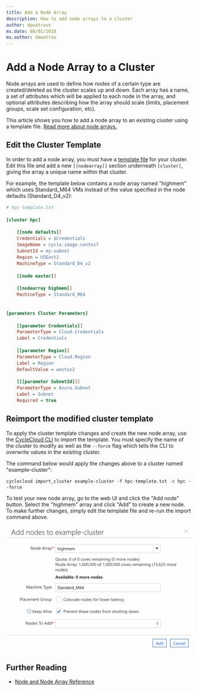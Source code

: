 ```yaml
---
title: Add a Node Array
description: How to add node arrays to a cluster
author: dpwatrous
ms.date: 08/01/2018
ms.author: dawatrou
---
```


# Add a Node Array to a Cluster

Node arrays are used to define how nodes of a certain type are created/deleted as the cluster scales up and down. Each array has a name, a set of attributes which will be applied to each node in the array, and optional attributes describing how the array should scale (limits, placement groups, scale set configuration, etc).

This article shows you how to add a node array to an existing cluster using a template file. [Read more about node arrays.](../concepts/clusters.md#nodes-and-node-arrays)

## Edit the Cluster Template

In order to add a node array, you must have a [template file](~/how-to/cluster-templates.md) for your cluster. Edit this file and add a new `[[nodearray]]` section underneath `[cluster]`, giving the array a unique name within that cluster.

For example, the template below contains a node array named "highmem" which uses Standard_M64 VMs instead of the value specified in the node defaults (Standard_D4_v2):

```ini
# hpc-template.txt

[cluster hpc]

    [[node defaults]]
    Credentials = $Credentials
    ImageName = cycle.image.centos7
    SubnetId = my-subnet
    Region = USEast2
    MachineType = Standard_D4_v2

    [[node master]]

    [[nodearray highmem]]
    MachineType = Standard_M64


[parameters Cluster Parameters]

    [[parameter Credentials]]
    ParameterType = Cloud.Credentials
    Label = Credentials

    [[parameter Region]]
    ParameterType = Cloud.Region
    Label = Region
    DefaultValue = westus2

    [[[parameter SubnetId]]]
    ParameterType = Azure.Subnet
    Label = Subnet
    Required = true
```

## Reimport the modified cluster template

To apply the cluster template changes and create the new node array, use the [CycleCloud CLI](../cli.md) to import the template. You must specify the name of the cluster to modify as well as the `--force` flag which tells the CLI to overwrite values in the existing cluster.

The command below would apply the changes above to a cluster named "example-cluster":

```CycleCloud CLI
cyclecloud import_cluster example-cluster -f hpc-template.txt -c hpc --force
```

To test your new node array, go to the web UI and click the "Add node" button. Select the "highmem" array and click "Add" to create a new node. To make further changes, simply edit the template file and re-run the import command above.

![Add Array Node](../images/node-add-from-array.png)

## Further Reading

* [Node and Node Array Reference](../cluster-references/node-nodearray-reference.md)
